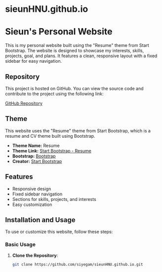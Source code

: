 # sieunHNU.github.io
# Sieun's Personal Website

This is my personal website built using the "Resume" theme from Start Bootstrap. The website is designed to showcase my interests, skills, projects, goal, and plans. It features a clean, responsive layout with a fixed sidebar for easy navigation.


## Repository

This project is hosted on GitHub. You can view the source code and contribute to the project using the following link:

[GitHub Repository](https://github.com/siyegam/sieunHNU.github.io/tree/main/startbootstrap-resume-gh-pages)

## Theme

This website uses the "Resume" theme from Start Bootstrap, which is a resume and CV theme built using Bootstrap. 

- **Theme Name:** Resume
- **Theme Link:** [Start Bootstrap - Resume](https://startbootstrap.com/theme/resume/)
- **Bootstrap:** [Bootstrap](https://getbootstrap.com/)
- **Creator:** [Start Bootstrap](https://startbootstrap.com/)

## Features

- Responsive design
- Fixed sidebar navigation
- Sections for skills, projects, and interests
- Easy customization

## Installation and Usage

To use or customize this website, follow these steps:

### Basic Usage

1. **Clone the Repository**: 
   ```sh
   git clone https://github.com/siyegam/sieunHNU.github.io.git
